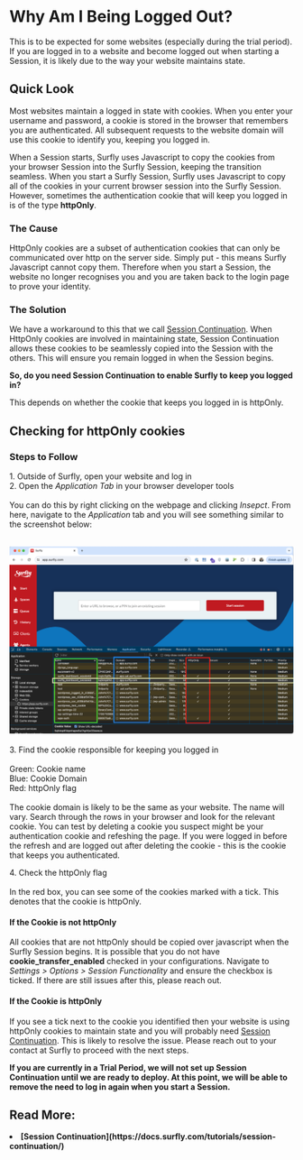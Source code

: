 # Why Am I Being Logged Out?

This is to be expected for some websites (especially during the trial period). If you are logged in to a website and become logged out when starting a Session, it is likely due to the way your website maintains state.

## Quick Look

Most websites maintain a logged in state with cookies. When you enter your username and password, a cookie is stored in the browser that remembers you are authenticated. All subsequent requests to the website domain will use this cookie to identify you, keeping you logged in. 

When a Session starts, Surfly uses Javascript to copy the cookies from your browser Session into the Surfly Session, keeping the transition seamless. When you start a Surfly Session, Surfly uses Javascript to copy all of the cookies in your current browser session into the Surfly Session. However, sometimes the authentication cookie that will keep you logged in is of the type <b>httpOnly</b>.

### <span class="red bold">The Cause</span> 

HttpOnly cookies are a subset of authentication cookies that can only be communicated over http on the server side. Simply put - this means Surfly Javascript cannot copy them. Therefore when you start a Session, the website no longer recognises you and you are taken back to the login page to prove your identity.

### <span class="red bold">The Solution</span>

We have a workaround to this that we call [Session Continuation](https://docs.surfly.com/tutorials/session-continuation/). When HttpOnly cookies are involved in maintaining state, Session Continuation allows these cookies to be seamlessly copied into the Session with the others. This will ensure you remain logged in when the Session begins.

<b>So, do you need Session Continuation to enable Surfly to keep you logged in?</b>

This depends on whether the cookie that keeps you logged in is httpOnly. 

## Checking for <span class="red bold">httpOnly cookies</span>

### Steps to Follow

<span class="red bold">1.</span> Outside of Surfly, open your website and log in<br>
<span class="red bold">2.</span> Open the <i>Application Tab</i> in your browser developer tools<br> 
<br>
You can do this by right clicking on the webpage and clicking <i>Insepct</i>. From here, navigate to the <i>Application</i> tab and you will see something similar to the screenshot below:
<br>
<br>

<div class=image-container>
<img class="large-image" src="https://raw.githubusercontent.com/JSPOON3R/JSPOON3R.github.io/main/guide/images/httpOnly-check.png" alt="Large Image">
</div>

<br>
<span class="red bold">3.</span> Find the cookie responsible for keeping you logged in<br>
<br>
<span class="green italic">Green: </span> Cookie name <br>
<span class="blue italic">Blue: </span> Cookie Domain <br>
<span class="red italic">Red: </span> httpOnly flag <br>

<br>
The cookie domain is likely to be the same as your website. The name will vary. Search through the rows in your browser and look for the relevant cookie. You can test by deleting a cookie you suspect might be your authentication cookie and refeshing the page. If you were logged in before the refresh and are logged out after deleting the cookie - this is the cookie that keeps you authenticated.
<br>

<span class="red bold">4.</span> Check the httpOnly flag<br>
<br>
In the red box, you can see some of the cookies marked with a tick. This denotes that the cookie is httpOnly.

#### If the Cookie is not httpOnly

All cookies that are not httpOnly should be copied over javascript when the Surfly Session begins. It is possible that you do not have <b>cookie_transfer_enabled</b> checked in your configurations. Navigate to <i>Settings > Options > Session Functionality</i> and ensure the checkbox is ticked. If there are still issues after this, please reach out. 

#### If the Cookie is httpOnly

If you see a tick next to the cookie you identified then your website is using httpOnly cookies to maintain state and you will probably need [Session Continuation](https://docs.surfly.com/tutorials/session-continuation/). This is likely to resolve the issue. Please reach out to your contact at Surfly to proceed with the next steps.

<b>If you are currently in a Trial Period, we will not set up Session Continuation until we are ready to deploy. At this point, we will be able to remove the need to log in again when you start a Session. 

## Read More:<br>
<li class="red bold"><a class="dark-gray normal-font">[Session Continuation](https://docs.surfly.com/tutorials/session-continuation/)<br></a></li><br>


 
